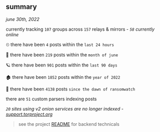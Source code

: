 
## summary
_june 30th, 2022_

currently tracking `107` groups across `157` relays & mirrors - _`58` currently online_

⏲ there have been `4` posts within the `last 24 hours`

🦈 there have been `219` posts within the `month of june`

🪐 there have been `901` posts within the `last 90 days`

🏚 there have been `1852` posts within the `year of 2022`

🦕 there have been `4138` posts `since the dawn of ransomwatch`

there are `51` custom parsers indexing posts

_`20` sites using v2 onion services are no longer indexed - [support.torproject.org](https://support.torproject.org/onionservices/v2-deprecation/)_

> see the project [README](https://github.com/joshhighet/ransomwatch#ransomwatch--) for backend technicals
